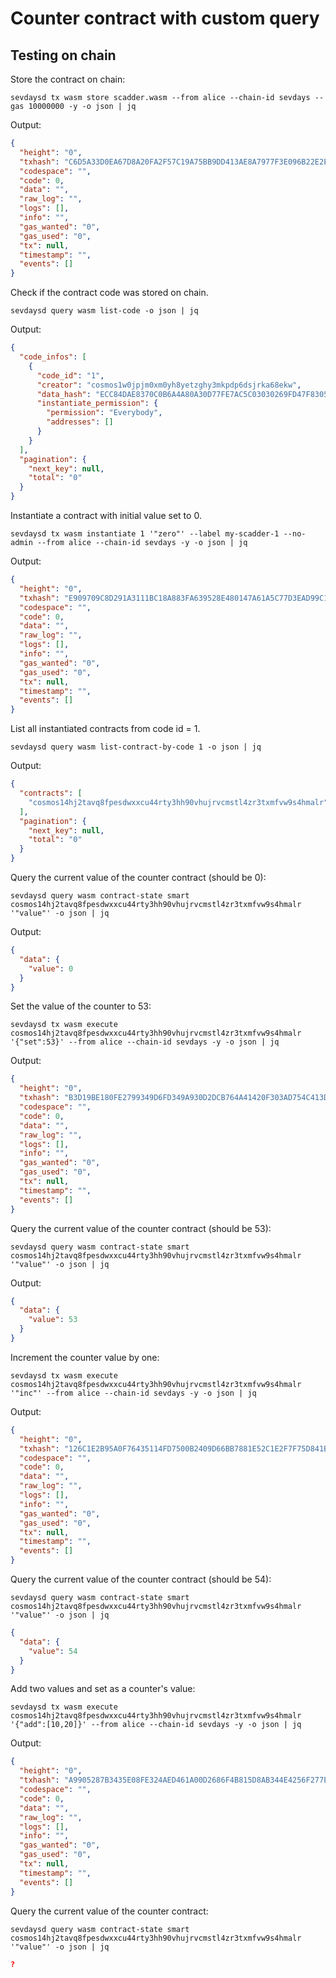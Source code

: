 # Counter contract with custom query

## Testing on chain

Store the contract on chain:

```shell
sevdaysd tx wasm store scadder.wasm --from alice --chain-id sevdays --gas 10000000 -y -o json | jq
```

Output:

```json
{
  "height": "0",
  "txhash": "C6D5A33D0EA67D8A20FA2F57C19A75BB9DD413AE8A7977F3E096B22E2E09FA6C",
  "codespace": "",
  "code": 0,
  "data": "",
  "raw_log": "",
  "logs": [],
  "info": "",
  "gas_wanted": "0",
  "gas_used": "0",
  "tx": null,
  "timestamp": "",
  "events": []
}
```

Check if the contract code was stored on chain.

```shell
sevdaysd query wasm list-code -o json | jq
```

Output:

```json
{
  "code_infos": [
    {
      "code_id": "1",
      "creator": "cosmos1w0jpjm0xm0yh8yetzghy3mkpdp6dsjrka68ekw",
      "data_hash": "ECC84DAE8370C0B6A4A80A30D77FE7AC5C03030269FD47F83057AD3695D53533",
      "instantiate_permission": {
        "permission": "Everybody",
        "addresses": []
      }
    }
  ],
  "pagination": {
    "next_key": null,
    "total": "0"
  }
}
```

Instantiate a contract with initial value set to 0. 

```shell
sevdaysd tx wasm instantiate 1 '"zero"' --label my-scadder-1 --no-admin --from alice --chain-id sevdays -y -o json | jq
```

Output:

```json
{
  "height": "0",
  "txhash": "E909709C8D291A3111BC18A883FA639528E480147A61A5C77D3EAD99C1EAF32D",
  "codespace": "",
  "code": 0,
  "data": "",
  "raw_log": "",
  "logs": [],
  "info": "",
  "gas_wanted": "0",
  "gas_used": "0",
  "tx": null,
  "timestamp": "",
  "events": []
}
```

List all instantiated contracts from code id = 1.

```shell
sevdaysd query wasm list-contract-by-code 1 -o json | jq
```

Output:

```json
{
  "contracts": [
    "cosmos14hj2tavq8fpesdwxxcu44rty3hh90vhujrvcmstl4zr3txmfvw9s4hmalr"
  ],
  "pagination": {
    "next_key": null,
    "total": "0"
  }
}
```

Query the current value of the counter contract (should be 0):

```shell
sevdaysd query wasm contract-state smart cosmos14hj2tavq8fpesdwxxcu44rty3hh90vhujrvcmstl4zr3txmfvw9s4hmalr '"value"' -o json | jq
```

Output:

```json
{
  "data": {
    "value": 0
  }
}
```

Set the value of the counter to 53:

```shell
sevdaysd tx wasm execute cosmos14hj2tavq8fpesdwxxcu44rty3hh90vhujrvcmstl4zr3txmfvw9s4hmalr '{"set":53}' --from alice --chain-id sevdays -y -o json | jq
```

Output:

```json
{
  "height": "0",
  "txhash": "B3D19BE180FE2799349D6FD349A930D2DCB764A41420F303AD754C413D0144E4",
  "codespace": "",
  "code": 0,
  "data": "",
  "raw_log": "",
  "logs": [],
  "info": "",
  "gas_wanted": "0",
  "gas_used": "0",
  "tx": null,
  "timestamp": "",
  "events": []
}
```

Query the current value of the counter contract (should be 53):

```shell
sevdaysd query wasm contract-state smart cosmos14hj2tavq8fpesdwxxcu44rty3hh90vhujrvcmstl4zr3txmfvw9s4hmalr '"value"' -o json | jq
```

Output:

```json
{
  "data": {
    "value": 53
  }
}
```

Increment the counter value by one:

```shell
sevdaysd tx wasm execute cosmos14hj2tavq8fpesdwxxcu44rty3hh90vhujrvcmstl4zr3txmfvw9s4hmalr '"inc"' --from alice --chain-id sevdays -y -o json | jq
```

Output:

```json
{
  "height": "0",
  "txhash": "126C1E2B95A0F76435114FD7500B2409D66BB7881E52C1E2F7F75D841B14E03F",
  "codespace": "",
  "code": 0,
  "data": "",
  "raw_log": "",
  "logs": [],
  "info": "",
  "gas_wanted": "0",
  "gas_used": "0",
  "tx": null,
  "timestamp": "",
  "events": []
}
```

Query the current value of the counter contract (should be 54):

```shell
sevdaysd query wasm contract-state smart cosmos14hj2tavq8fpesdwxxcu44rty3hh90vhujrvcmstl4zr3txmfvw9s4hmalr '"value"' -o json | jq
```

```json
{
  "data": {
    "value": 54
  }
}
```

Add two values and set as a counter's value:

```shell
sevdaysd tx wasm execute cosmos14hj2tavq8fpesdwxxcu44rty3hh90vhujrvcmstl4zr3txmfvw9s4hmalr '{"add":[10,20]}' --from alice --chain-id sevdays -y -o json | jq
```

Output:

```json
{
  "height": "0",
  "txhash": "A9905287B3435E08FE324AED461A00D2686F4B815D8AB344E4256F277E1C9465",
  "codespace": "",
  "code": 0,
  "data": "",
  "raw_log": "",
  "logs": [],
  "info": "",
  "gas_wanted": "0",
  "gas_used": "0",
  "tx": null,
  "timestamp": "",
  "events": []
}
```

Query the current value of the counter contract:

```shell
sevdaysd query wasm contract-state smart cosmos14hj2tavq8fpesdwxxcu44rty3hh90vhujrvcmstl4zr3txmfvw9s4hmalr '"value"' -o json | jq
```

```json
?
```



